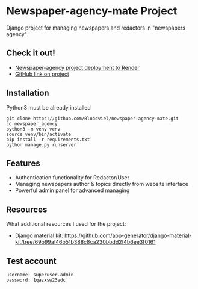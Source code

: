 # Newspaper-agency-mate Project

Django project for managing newspapers and redactors in "newspapers agency".

## Check it out!

* [Newspaper-agency project deployment to Render](PAST_LINK_HERE)
* [GitHub link on project](https://github.com/Bloodviel/newspaper-agency-mate)


## Installation 

Python3 must be already installed

```shell
git clone https://github.com/Bloodviel/newspaper-agency-mate.git
cd newspaper_agency
python3 -m venv venv
source venv/bin/activate
pip install -r requirements.txt
python manage.py runserver
```

## Features

* Authentication functionality for Redactor/User
* Managing newspapers author & topics directly from website interface
* Powerful admin panel for advanced managing

## Resources

What additional resources I used for the project:

* Django material kit: https://github.com/app-generator/django-material-kit/tree/69b99af46b51b388c8ca230bbdd2f4b6ee3f0161

## Test account

```shell
username: superuser.admin
password: 1qazxsw23edc
```
